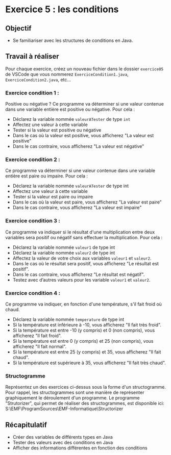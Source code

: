 # Exercice 5 : les conditions

## Objectif

- Se familiariser avec les structures de conditions en Java.

## Travail à réaliser

Pour  chaque  exercice,  créez  un  nouveau  fichier  dans  le dossier `exercice05` de VSCode  que  vous  nommerez `ExerciceCondition1.java`, `ExerciceCondition2.java`, etc...


### Exercice condition 1 : 

Positive ou négative ? 
Ce programme va déterminer si une valeur contenue dans une variable entière est positive ou négative. Pour cela : 
- Déclarez la variable nommée `valeurATester` de type `int`
- Affectez une valeur à cette variable
- Tester si la valeur est positive ou négative
- Dans le cas où la valeur est positive, vous afficherez "La valeur est positive"
- Dans le cas contraire, vous afficherez "La valeur est négative"

### Exercice condition 2 : 

Ce programme va déterminer si une valeur contenue dans une variable entière est paire ou impaire. Pour cela :
- Déclarez la variable nommée `valeurATester` de type int
- Affectez une valeur à cette variable
- Tester si la valeur est paire ou impaire
- Dans le cas où la valeur est paire, vous afficherez "La valeur est paire"
- Dans le cas contraire, vous afficherez "La valeur est impaire"

### Exercice condition 3 : 
Ce programme va indiquer si le résultat d'une multiplication entre deux variables sera positif ou négatif sans effectuer la multiplication. Pour cela : 
- Déclarez la variable nommée `valeur1` de type int
- Déclarez la variable nommée `valeur2` de type int
- Affectez la valeur de votre choix aux variables `valeur1` et `valeur2`.
- Dans le cas où le résultat sera positif, vous afficherez "Le résultat est positif".
- Dans le cas contraire, vous afficherez "Le résultat est négatif".
- Testez avec d’autres valeurs pour les variable `valeur1` et `valeur2`.

### Exercice condition 4 : 
Ce programme va indiquer, en fonction d'une température, s'il fait froid où chaud.
- Déclarez la variable nommée `temperature` de type int
- Si la température est inférieure à -10, vous afficherez "Il fait très froid".
- Si la température est entre -10 (y compris) et 0 (non compris), vous afficherez "Il fait froid".
- Si la température est entre 0 (y compris) et 25 (non compris), vous afficherez "Il fait normal".
- Si la température est entre 25 (y compris) et 35, vous afficherez "Il fait chaud".
- Si la température est supérieure à 35, vous afficherez "Il fait très chaud".

### Structogramme 
Représentez un des exercices ci-dessus sous la forme d'un structogramme. 
Pour rappel, les structogrammes sont une manière de représenter graphiquement le déroulement d'un programme. 
Le programme "Strutorizer", qui permet de réaliser des structogrammes, est disponible ici: S:\EMF\ProgramSources\EMF-Informatique\Structorizer

## Récapitulatif 
- Créer des variables de différents types en Java
- Tester des valeurs avec des conditions en Java
- Afficher des informations différentes en fonction des conditions